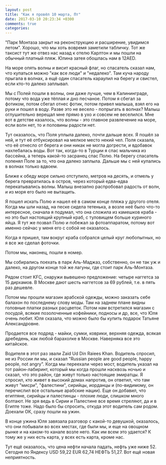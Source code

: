 ```yaml
---
layout: post
title: "Как я провёл 10 марта, Пт"
date: 2017-03-10 20:23:34 +0300
comments: true
categories: 
---
```

"Парк Монтаза закрыт на реконструкцию и расширение, увидимся летом". Хорошо, что мы хоть вовремя заметили табличку. Тот же таксист тут же отвез нас назад к отелю Карлтон и мы пошли на обычный платный пляж. Юлина затея обошлась нам в 12AED.

На море опять волны и висит красный флаг, но спасатель сказал нам, что купаться можно "как все люди" и "недалеко". Там куча народу прыгала в волнах, а ещё один спасатель караулил на берегу и свистел, если кто-то далеко заплывал.

Мы с Полей пошли в волны, они даже лучше, чем в Калининграде, потому что вода уже тёплая и дно песчаное. Потом я сбегал за фотиком, потом сбегал отнес фотик, потом привел малыша, взял его на руки и пошел в воду. Разве это не весело - попрыгать в волнах? Малыш оглушительно верещал мне прямо в ухо и совсем не веселился. Мне вот в детстве казалось, что волны - это главное развлечение на море, если волн нет, то и половины радости нет.

Тут оказалось, что Поля уплыла далеко, почти дальше всех. Я пошёл за ней, и тут её отбуксировал на мелкое место некий чел. Поля сказала, что её отнесло от берега и они никак не могла догрести, и вдобавок нахлебалась воды. Вот так, когда-то в Турции я спас мальчика из бассейна, а теперь какой-то засранец спас Полю. На берегу спасатель попенял Поле за то, что она далеко заплыла. Дальше мы с ней купались в волнах только вдвоем.


Ближе к обеду море сильно отступило, метров на десять, и отмель у берега превратилась в остров, через который едва-едва перекатывались волны. Малыш внезапно распробовал радость от волн, и из моря его было не вытащить.

Я пошел искать Полю и нашел её в самом конце пляжа у другого отеля. Когда мы шли назад, на песке сидела тетенька, а возле неё было что-то интересное, сначала я подумал, что она сложила из камешков краба - но это был настоящий крупный краб, с туловищем больше куриного яйца. Я тут же позвал Полю и побежал за фотоаппаратом, потому вот именно сейчас у меня его с собой не оказалось.

Когда я пришел, там вокруг краба собрался целый круг любопытных, но я все же сделал фоточки.

Потом мы, наконец, пошли в номер.

Мы собирались поехать в парк Аль-Маджаз, собственно, он не так уж и далеко, на другом конце той же лагуны, где стоит парк Аль-Монтаза.

Рядом стоит KFC, снаружи вывешено предложение: четыре наггетса за 15 дирхамов. В Москве дают шесть наггетсов за 69 рублей, т.е. в пять раз дешевле.

Потом мы прошли магазин арабской одежды, можно заказать себе балахон по последнему слову моды. Там на заднем плане видны головные платки разных расцветок. Потом нам встретился магазин с посудой, всякие позолоченные кофейники, подносы и др, все, что Юля очень любит. Юля сказала, что можно было бы купить подарок Татьяне Александровне.

Продается все подряд - майки, сумки, коврики, верхняя одежда, всякая дребедень, как любой барахолке в Москве. Наверняка все это китайское.

Водителя в этот раз звали Zaid Ud Din Raiees Khan. Водитель спросил, не из России ли мы, и сказал "Russian people are good people, happy people, not angry". Когда мы переехали через мост, водитель указал на тот район-лабиринт, который мы когда прошли насквозь ночью и сказал, что это район, где живут только настоящие эмиратцы. Я спросил, кто живет в высокий домах напротив, он ответил, что там живут "мисри", "фалестини", сирийцы, иорданцы и (по-видимому, он перечислил все остальные арабские нации). Еще он добавил, что египтяне, сирийцы и палестинцы - плохие люди, слишком много болтают. Не зря ведь в Сирии и Палестине все время стреляют, да и в Египте тоже. Надо было бы спросить, откуда этот водитель сам родом. Доехали ОК, сразу пошли на ужин.

В конце ужина Юля завязала разговор с какой-то девушкой, оказалось, что они побывали во всех местах, где были мы, и еще на овощном рынке и на каком-то канале возле него. Как им всем это удается? К тому же у них есть карта, у всех есть карта, кроме нас.

Тут ещё оказалось, что цена нефти начала падать, нефть уже ниже 52. Сегодня по Яндексу USD 59,22 EUR 62,74 НЕФТЬ 51,27. Вот ещё новая неприятность.